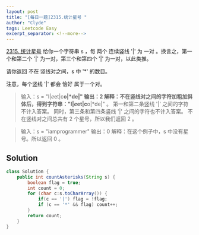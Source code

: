 ```yaml
---
layout: post
title: "[每日一题]2315.统计星号 "
author: "Clyde"
tags: Leetcode Easy
excerpt_separator: <!--more-->
---
```


[2315. 统计星号](https://leetcode.cn/problems/count-asterisks/)   给你一个字符串 s ，每 两个 连续竖线 '|' 为 一对 。换言之，第一个和第二个 '|' 为一对，第三个和第四个 '|' 为一对，以此类推。<!--more-->

请你返回 不在 竖线对之间，s 中 '*' 的数目。

注意，每个竖线 '|' 都会 恰好 属于一个对。

> 输入：s = "l|*e*et|c**o|*de|"
> 输出：2
> 解释：不在竖线对之间的字符加粗加斜体后，得到字符串："l|*e*et|c**o|*de|" 。
> 第一和第二条竖线 '|' 之间的字符不计入答案。
> 同时，第三条和第四条竖线 '|' 之间的字符也不计入答案。
> 不在竖线对之间总共有 2 个星号，所以我们返回 2 。


> 输入：s = "iamprogrammer"
> 输出：0
> 解释：在这个例子中，s 中没有星号。所以返回 0 。

## Solution 

```java
class Solution {
    public int countAsterisks(String s) {
        boolean flag = true;
        int count = 0;
        for (char c:s.toCharArray()) {
            if(c == '|') flag = !flag;
            if (c == '*' && flag) count++;
        }
        return count;
    }
}
```
